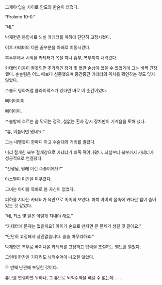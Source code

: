 그제야 입술 사이로 안도의 한숨이 터졌다.

“Prolene 10-0.”

“네.”

박재현은 봉합사로 뇌실 카테터를 피하에 단단히 고정시켰다.

이후 카테터의 다른 끝부분을 아래로 이동시켰다.

후두부에서 시작된 카테터가 목을 지나 흉부, 복부까지 내려갔다.

카테터 이동이 잘못되면 추가적인 장기 및 혈관 손상이 있을 수 있었기에 그는 바짝 긴장했다. 손놀림은 어느 때보다 신중했으며 중간중간 카테터의 위치를 확인하는 것도 잊지 않았다.

수술도 영화처럼 클라이막스가 있다면 바로 이 순간이었다.

삐이이이이.

삐이이이.

수술방에 흐르는 숨 막히는 정적, 철없는 환자 감시 장치만이 기계음을 토해 냈다.

“휴, 이쯤이면 됐네요.”

그는 내뱉듯이 한마디 하고 수술대와 거리를 벌렸다.

미리 절개한 복부 절개창으로 카테터가 삐죽 튀어나왔다. 뇌실부터 복부까지 카테터가 성공적으로 연결됐다.

“선생님, 원래 이런 수술이에요?”

야스멜이 미간을 찌푸렸다.

그녀는 아이를 똑바로 볼 자신이 없었다.

피하를 지나는 카테터가 육안으로 똑똑히 보였다. 마치 아이의 몸속에 커다란 뱀이 숨어 있는 것 같았다.

“네, 최소 몇 달은 이렇게 지내야 해요.”

“카테터에 문제는 없을까요? 아이가 손으로 만지면 큰 문제가 생길 것 같아요.”

“단단히 고정해서 상관없습니다. 슬슬 마무리하죠.”

박재현은 복부로 빠져나온 카테터를 고정하고 압력을 조절하는 밸브를 열었다.

그런데 한참을 기다려도 뇌척수액이 나오질 않았다.

두 번째 난관에 부딪힌 것이다.

튜브를 연결하면 뭐하나, 그 튜브로 뇌척수액을 빼낼 수 없는데…….